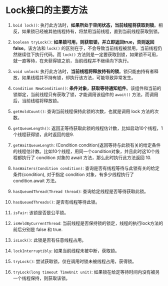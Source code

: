# Lock接口的主要方法

1. `boid lock()`: 执行此方法时，**如果所处于空闲状态，当前线程将获取到锁**。相反，如果锁已经被其他线程持有，将禁用当前线程，直到当前线程获取到锁。

2. `boolean tryLock()`: **如果锁可用，则获取锁，并立即返回true，否则返回false**。该方法和 `lock()` 的区别在于，不会导致当前线程被禁用，当前线程仍然继续往下执行代码。而 `lock()` 方法则是一定要获取到锁，如果锁不可用，就一直等待，在未获得锁之前，当前线程并不继续向下执行。

3. `void unlock`: 执行此方法时，**当前线程将释放持有的锁**。锁只能由持有者释放，如果线程并不持有锁，却执行该方法，可能导致异常发生。

4. `Condition NewCondition()`: **条件对象，获取等待通知组件**。该组件和当前的锁绑定，当前线程只有获取了锁，才能调用该组件的 `await()` 方法，而调用后，当前线程将释放锁。

5. `getHoldCount()`: 查询当前线程保持此锁的次数，也就是调用 lock 方法的次数。

6. `getQueueLength()`: 返回正等待获取此锁的线程估计数，比如启动10个线程，1个线程获得锁，此时返回的是9.

7. `getWaitQueueLength`: (Condition condition)返回等待与此锁有关的给定条件的线程估计数。比如10个线程，用同一个condition对象，并且此时这10个线程都执行了 condition 对象的 await 方法，那么此时执行此方法返回 10.

8. `hasWaiters(Condition condition)`: 查询是否有线程等待与此锁有关的给定条件(condition), 对于指定 condition 对象，有多少线程执行了 condition.await 方法。

9. `hasQueuedThread(Thread thread)`: 查询给定线程是否等待获取此锁。

10. `hasQueuedThreads()`: 是否有线程等待此锁。

11. `isFair`: 该锁是否是公平锁。

12. `isHeldByCurrentThread`: 当前线程是否保持锁的锁定，线程的执行lock方法的前后分别是 false 和 true.

13. `isLock()`: 此锁是否有任意线程占用。

14. `lockInterruptibly`: 如果当前线程未被中断，获取锁。

15. `tryLock()`: 尝试获取锁，仅在调用时锁未被线程占用，获得锁。

16. `tryLock(long timeout TimeUnit unit)`: 如果锁在给定等待时间内没有被另一个线程保持，则获取该锁。